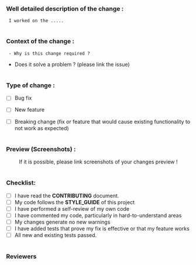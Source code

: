<!---- This is the PR Template !-->

<!-- Make sure to follow each step so that your PR is explained and easy to read !-->

<!-- It may take from your time, but think that collaborators and contributors will get your changes in a good way !-->

<!--- Thanks for considering that !-->

### Well detailed description of the change :

<!-- Explain what you have done !-->

     I worked on the .....

#

### Context of the change :

<!-- Make sure to answer to these questions !-->

     - Why is this change required ?
 
<!-- Link the issue below if you are resolving an issue !-->

- Does it solve a problem ? (please link the issue)
 
#

### Type of change :

<!-- You should choice 1 option -->

<!-- add a x in [ ] if true !-->

<!-- Delete options that aren't revelant!-->


- [ ] Bug fix

- [ ] New feature

- [ ] Breaking change (fix or feature that would cause existing functionality to not work as expected)

#

### Preview (Screenshots) :

<!-- While providing screenshots, delete the text below !-->

<!-- try as much as possible to explain each change in each screenshot !-->

<p align="center">If it is possible, please link screenshots of your changes preview !
</p>

#

### Checklist:

<!-- Check your work !-->

<!-- add a x in [] if done !-->

<!-- let things that you didn't do !-->

- [ ] I have read the **CONTRIBUTING** document.
- [ ] My code follows the **STYLE_GUIDE** of this project
- [ ] I have performed a self-review of my own code
- [ ] I have commented my code, particularly in hard-to-understand areas
- [ ] My changes generate no new warnings
- [ ] I have added tests that prove my fix is effective or that my feature works
- [ ] All new and existing tests passed.

#

### Reviewers

<!-- Please see the contributing guidelines and then add your reviewer(s) !-->


<!--- If you are unsure of people to review your work, you can add anyone of these developers :) !-->


<!--- Documentation: @MidouWebDev -->

<!--- Frontend: @codyseibert , @Mr-spShuvo, @divanov11 -->



<!--- Thanks a lot for explaining each detail !-->